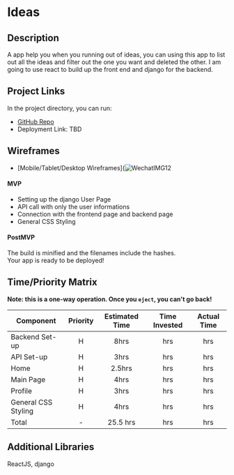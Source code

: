 # Ideas

## Description
A app help you when you running out of ideas, you can using this app to list out all the ideas and filter out the one you want and deleted the other. I am going to use react to build up the front end and django for the backend.

## Project Links
In the project directory, you can run:

- [GitHub Repo](https://github.com/Czhring/final_project)
- Deployment Link: TBD

## Wireframes
- [Mobile/Tablet/Desktop Wireframes](![WechatIMG12](https://user-images.githubusercontent.com/92180822/146595834-f380c2e7-486a-444c-8cf0-c327593bd42b.jpeg)

#### MVP

- Setting up the django User Page
- API call with only the user informations
- Connection with the frontend page and backend page
- General CSS Styling


#### PostMVP
The build is minified and the filenames include the hashes.\
Your app is ready to be deployed!


## Time/Priority Matrix
**Note: this is a one-way operation. Once you `eject`, you can't go back!**

| Component | Priority | Estimated Time | Time Invested | Actual Time |
| --- | :---: |  :---: | :---: | :---: |
| Backend Set-up | H | 8hrs| hrs | hrs |
| API Set-up | H | 3hrs| hrs | hrs |
| Home | H | 2.5hrs| hrs | hrs |
| Main Page | H | 4hrs | hrs | hrs |
| Profile | H | 3hrs | hrs | hrs |
| General CSS Styling | H | 4hrs | hrs | hrs |
| Total | - | 25.5 hrs|  hrs | hrs |


## Additional Libraries
ReactJS, django

